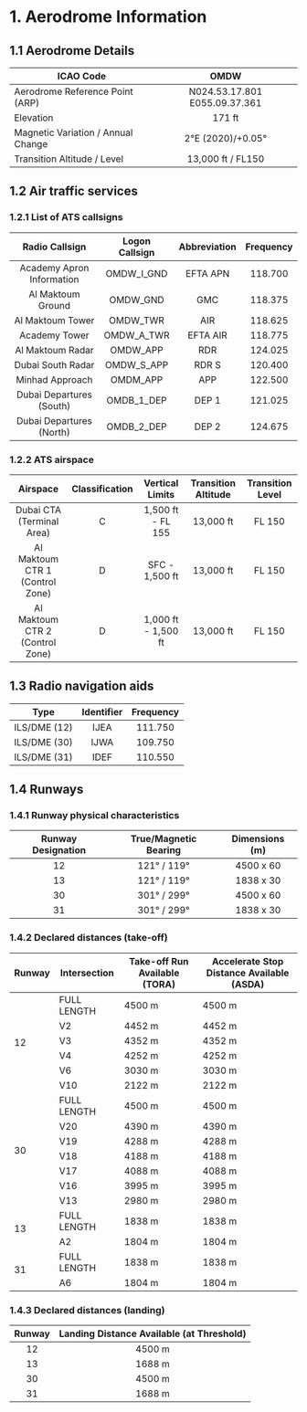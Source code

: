 # 1. Aerodrome Information
## 1.1 Aerodrome Details
| ICAO Code                          |              OMDW             |
|------------------------------------|:-----------------------------:|
| Aerodrome Reference Point (ARP)    | N024.53.17.801 E055.09.37.361 |
| Elevation                          | 171 ft                        |
| Magnetic Variation / Annual Change | 2°E (2020)/+0.05°             |
| Transition Altitude / Level        | 13,000 ft / FL150             |

## 1.2 Air traffic services
### 1.2.1 List of ATS callsigns
|        Radio Callsign       | Logon Callsign |  Abbreviation | Frequency |
|:---------------------------:|:--------------:|:-------------:|:---------:|
|  Academy Apron Information  |   OMDW_I_GND   |    EFTA APN   |  118.700  |
|      Al Maktoum Ground      |    OMDW_GND    |      GMC      |  118.375  |
|       Al Maktoum Tower      |    OMDW_TWR    |      AIR      |  118.625  |
|        Academy Tower        |   OMDW_A_TWR   |    EFTA AIR   |  118.775  |
|       Al Maktoum Radar      |    OMDW_APP    |      RDR      |  124.025  |
|      Dubai South Radar      |   OMDW_S_APP   |     RDR S     |  120.400  |
|       Minhad Approach       |    OMDM_APP    |      APP      |  122.500  |
|   Dubai Departures (South)  |   OMDB_1_DEP   |     DEP 1     |  121.025  |
|   Dubai Departures (North)  |   OMDB_2_DEP   |     DEP 2     |  124.675  |


### 1.2.2 ATS airspace
|             Airspace            | Classification |   Vertical Limits   | Transition Altitude | Transition Level |
|:-------------------------------:|:--------------:|:-------------------:|:-------------------:|:----------------:|
|    Dubai CTA (Terminal Area)    |        C       |  1,500 ft - FL 155  |      13,000 ft      |      FL 150      |
| Al Maktoum CTR 1 (Control Zone) |        D       |    SFC - 1,500 ft   |      13,000 ft      |      FL 150      |
| Al Maktoum CTR 2 (Control Zone) |        D       | 1,000 ft - 1,500 ft |      13,000 ft      |      FL 150      |

## 1.3 Radio navigation aids
|     Type     | Identifier | Frequency |
|:------------:|:----------:|:---------:|
| ILS/DME (12) |    IJEA    |  111.750  |
| ILS/DME (30) |    IJWA    |  109.750  |
| ILS/DME (31) |    IDEF    |  110.550  |

## 1.4 Runways
### 1.4.1 Runway physical characteristics
| Runway Designation | True/Magnetic Bearing | Dimensions (m) |
|:------------------:|:---------------------:|:--------------:|
|         12         |      121° / 119°      |    4500 x 60   |
|         13         |      121° / 119°      |    1838 x 30   |
|         30         |      301° / 299°      |    4500 x 60   |
|         31         |      301° / 299°      |    1838 x 30   |

### 1.4.2 Declared distances (take-off)
<table><thead>
  <tr>
    <th>Runway</th>
    <th>Intersection</th>
    <th>Take-off Run Available (TORA)</th>
    <th>Accelerate Stop Distance Available (ASDA)</th>
  </tr></thead>
<tbody>
  <tr>
    <td rowspan="6">12</td>
    <td>FULL LENGTH</td>
    <td>4500 m</td>
    <td>4500 m</td>
  </tr>
  <tr>
    <td>V2</td>
    <td>4452 m</td>
    <td>4452 m</td>
  </tr>
  <tr>
    <td>V3</td>
    <td>4352 m</td>
    <td>4352 m</td>
  </tr>
  <tr>
    <td>V4</td>
    <td>4252 m </td>
    <td>4252 m</td>
  </tr>
  <tr>
    <td>V6</td>
    <td>3030 m</td>
    <td>3030 m</td>
  </tr>
  <tr>
    <td>V10</td>
    <td>2122 m</td>
    <td>2122 m</td>
  </tr>
  <tr>
    <td rowspan="7">30</td>
    <td>FULL LENGTH</td>
    <td>4500 m</td>
    <td>4500 m</td>
  </tr>
  <tr>
    <td>V20</td>
    <td>4390 m</td>
    <td>4390 m</td>
  </tr>
  <tr>
    <td>V19</td>
    <td>4288 m</td>
    <td>4288 m</td>
  </tr>
  <tr>
    <td>V18</td>
    <td>4188 m</td>
    <td>4188 m</td>
  </tr>
  <tr>
    <td>V17</td>
    <td>4088 m</td>
    <td>4088 m</td>
  </tr>
  <tr>
    <td>V16</td>
    <td>3995 m</td>
    <td>3995 m</td>
  </tr>
  <tr>
    <td>V13</td>
    <td>2980 m</td>
    <td>2980 m</td>
  </tr>
  <tr>
    <td rowspan="2">13</td>
    <td>FULL LENGTH</td>
    <td>1838 m</td>
    <td>1838 m</td>
  </tr>
  <tr>
    <td>A2</td>
    <td>1804 m</td>
    <td>1804 m</td>
  </tr>
  <tr>
    <td rowspan="2">31</td>
    <td>FULL LENGTH</td>
    <td>1838 m</td>
    <td>1838 m</td>
  </tr>
  <tr>
    <td>A6</td>
    <td>1804 m</td>
    <td>1804 m</td>
  </tr>
</tbody></table>

### 1.4.3 Declared distances (landing)
| Runway | Landing Distance Available (at Threshold) |
|:------:|:-----------------------------------------:|
|   12   |                   4500 m                  |
|   13   |                   1688 m                  |
|   30   |                   4500 m                  |
|   31   |                   1688 m                  |

